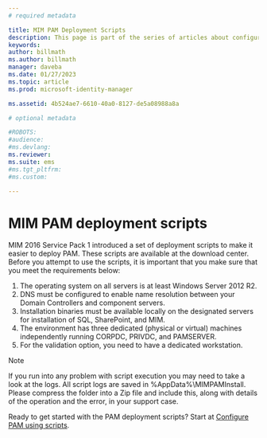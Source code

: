 ```yaml
---
# required metadata

title: MIM PAM Deployment Scripts
description: This page is part of the series of articles about configuring Microsoft Identity Manager using scripts. It includes a list of the assumptions about the environment.
keywords:
author: billmath
ms.author: billmath
manager: daveba
ms.date: 01/27/2023
ms.topic: article
ms.prod: microsoft-identity-manager

ms.assetid: 4b524ae7-6610-40a0-8127-de5a08988a8a

# optional metadata

#ROBOTS:
#audience:
#ms.devlang:
ms.reviewer:
ms.suite: ems
#ms.tgt_pltfrm:
#ms.custom:

---
```

# MIM PAM deployment scripts

MIM 2016 Service Pack 1 introduced a set of deployment scripts to make it easier to deploy PAM. These scripts are available at the download center. Before you attempt to use the scripts, it is important that you make sure that you meet the requirements below:

1. The operating system on all servers is at least Windows Server 2012 R2.
2. DNS must be configured to enable name resolution between your Domain Controllers and component servers.
3. Installation binaries must be available locally on the designated servers for installation of SQL, SharePoint, and MIM.
4. The environment has three dedicated (physical or virtual) machines independently running CORPDC, PRIVDC, and PAMSERVER.
5. For the validation option, you need to have a dedicated workstation.

>[!NOTE]
>If you run into any problem with script execution you may need to take a look at the logs. All script logs are saved in %AppData%\MIMPAMInstall. Please compress the folder into a Zip file and include this, along with details of the operation and the error, in your support case.

Ready to get started with the PAM deployment scripts? Start at [Configure PAM using scripts](./pam/sp1-pam-configure-using-scripts.md).
